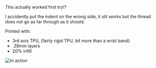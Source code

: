 This actually worked first try!?

I accidently put the indent on the wrong side, it stil works but the thread does not go as far through as it should.

Printed with:
- 3rd axis TPU, (fairly rigid TPU, bit more than a wrist band)
- .28mm layers
- 20% infill

![In action](./drain_plug.png)